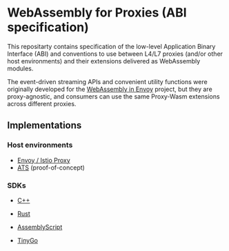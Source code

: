 # WebAssembly for Proxies (ABI specification)

This repositarty contains specification of the low-level Application Binary Interface (ABI) and
conventions to use between L4/L7 proxies (and/or other host environments) and their extensions
delivered as WebAssembly modules.

The event-driven streaming APIs and convenient utility functions were originally developed for
the [WebAssembly in Envoy] project, but they are proxy-agnostic, and consumers can use the same
Proxy-Wasm extensions across different proxies.

## Implementations

### Host environments

* [Envoy / Istio Proxy]
* [ATS] (proof-of-concept)

### SDKs

* [C++]

* [Rust]

* [AssemblyScript]

* [TinyGo]


[WebAssembly in Envoy]: docs/WebAssembly-in-Envoy.md
[Envoy / Istio Proxy]: https://github.com/envoyproxy/envoy-wasm
[ATS]: https://github.com/jplevyak/trafficserver/tree/wasm
[C++]: https://github.com/proxy-wasm/proxy-wasm-cpp-sdk
[Rust]: https://github.com/proxy-wasm/proxy-wasm-rust-sdk
[AssemblyScript]: https://github.com/solo-io/proxy-runtime
[TinyGo]: https://github.com/tetratelabs/proxy-wasm-go-sdk
